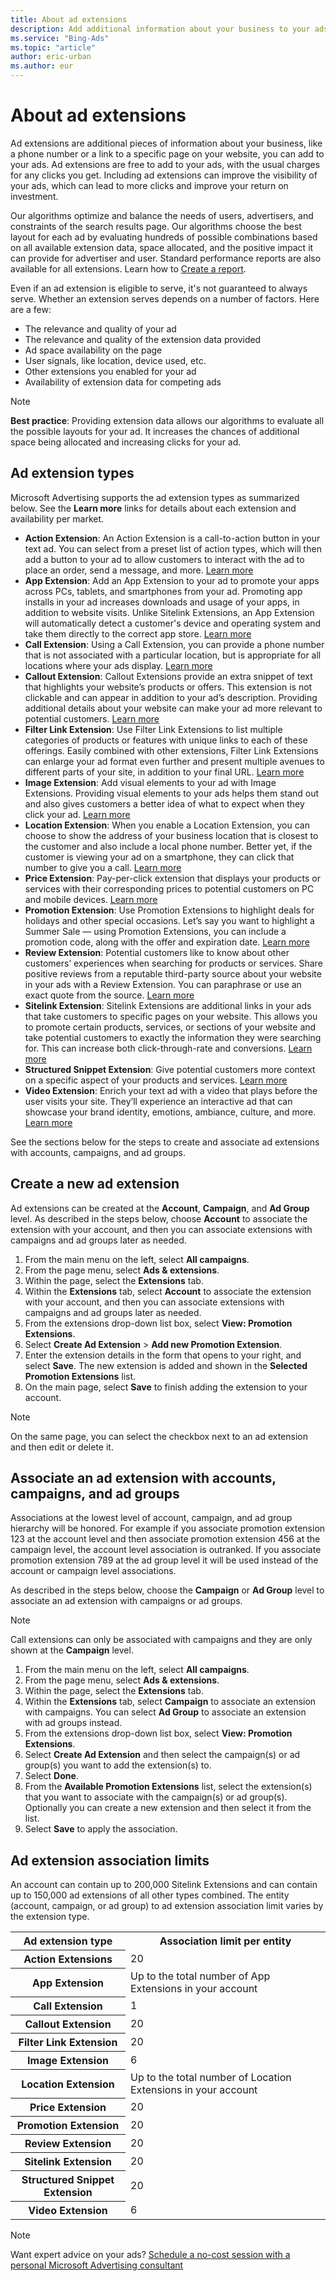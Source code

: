 ```yaml
---
title: About ad extensions
description: Add additional information about your business to your ads with ad extensions.
ms.service: "Bing-Ads"
ms.topic: "article"
author: eric-urban
ms.author: eur
---
```


# About ad extensions

Ad extensions are additional pieces of information about your business, like a phone number or a link to a specific page on your website, you can add to your ads. Ad extensions are free to add to your ads, with the usual charges for any clicks you get. Including ad extensions can improve the visibility of your ads, which can lead to more clicks and improve your return on investment.

Our algorithms optimize and balance the needs of users, advertisers, and constraints of the search results page. Our algorithms choose the best layout for each ad by evaluating hundreds of possible combinations based on all available extension data, space allocated, and the positive impact it can provide for advertiser and user. Standard performance reports are also available for all extensions. Learn how to [Create a report](./hlp_BA_PROC_CreateReport.md).

Even if an ad extension is eligible to serve, it's not guaranteed to always serve. Whether an extension serves depends on a number of factors. Here are a few:

- The relevance and quality of your ad
- The relevance and quality of the extension data provided
- Ad space availability on the page
- User signals, like location, device used, etc.
- Other extensions you enabled for your ad
- Availability of extension data for competing ads

> [!NOTE]
> **Best practice**: Providing extension data allows our algorithms to evaluate all the possible layouts for your ad. It increases the chances of additional space being allocated and increasing clicks for your ad.

## Ad extension types

Microsoft Advertising supports the ad extension types as summarized below. See the **Learn more** links for details about each extension and availability per market.

- **Action Extension**: An Action Extension is a call-to-action button in your text ad. You can select from a preset list of action types, which will then add a button to your ad to allow customers to interact with the ad to place an order, send a message, and more. [Learn more](./hlp_BA_PROC_AddActionExtension.md)
- **App Extension**: Add an App Extension to your ad to promote your apps across PCs, tablets, and smartphones from your ad. Promoting app installs in your ad increases downloads and usage of your apps, in addition to website visits. Unlike Sitelink Extensions, an App Extension will automatically detect a customer's device and operating system and take them directly to the correct app store. [Learn more](./hlp_BA_CONC_AdExtensionAppExtension.md)
- **Call Extension**: Using a Call Extension, you can provide a phone number that is not associated with a particular location, but is appropriate for all locations where your ads display. [Learn more](./hlp_BA_PROC_AddCallExtension.md)
- **Callout Extension**: Callout Extensions provide an extra snippet of text that highlights your website’s products or offers. This extension is not clickable and can appear in addition to your ad’s description. Providing additional details about your website can make your ad more relevant to potential customers. [Learn more](./hlp_BA_PROC_AddCalloutExtension.md)
- **Filter Link Extension**: Use Filter Link Extensions to list multiple categories of products or features with unique links to each of these offerings. Easily combined with other extensions, Filter Link Extensions can enlarge your ad format even further and present multiple avenues to different parts of your site, in addition to your final URL. [Learn more](./hlp_BA_PROC_AddFilterLinkExtension.md)
- **Image Extension**: Add visual elements to your ad with Image Extensions. Providing visual elements to your ads helps them stand out and also gives customers a better idea of what to expect when they click your ad. [Learn more](./hlp_BA_PROC_AddImageExtension.md)
- **Location Extension**: When you enable a Location Extension, you can choose to show the address of your business location that is closest to the customer and also include a local phone number. Better yet, if the customer is viewing your ad on a smartphone, they can click that number to give you a call. [Learn more](./hlp_BA_PROC_AddLocationExtension.md)
- **Price Extension**: Pay-per-click extension that displays your products or services with their corresponding prices to potential customers on PC and mobile devices. [Learn more](./hlp_BA_PROC_AddPriceExtension.md)
- **Promotion Extension**: Use Promotion Extensions to highlight deals for holidays and other special occasions. Let’s say you want to highlight a Summer Sale — using Promotion Extensions, you can include a promotion code, along with the offer and expiration date. [Learn more](./hlp_BA_PROC_AddPromotionExtension.md)
- **Review Extension**: Potential customers like to know about other customers’ experiences when searching for products or services. Share positive reviews from a reputable third-party source about your website in your ads with a Review Extension. You can paraphrase or use an exact quote from the source. [Learn more](./hlp_BA_PROC_AddReviewExtension.md)
- **Sitelink Extension**: Sitelink Extensions are additional links in your ads that take customers to specific pages on your website. This allows you to promote certain products, services, or sections of your website and take potential customers to exactly the information they were searching for. This can increase both click-through-rate and conversions. [Learn more](./hlp_BA_PROC_AddSitelinkExtension.md)
- **Structured Snippet Extension**: Give potential customers more context on a specific aspect of your products and services. [Learn more](./hlp_BA_PROC_AddStructuredSnippetExtension.md)
- **Video Extension**: Enrich your text ad with a video that plays before the user visits your site. They’ll experience an interactive ad that can showcase your brand identity, emotions, ambiance, culture, and more. [Learn more](./hlp_BA_PROC_AddVideoExtension.md)

See the sections below for the steps to create and associate ad extensions with accounts, campaigns, and ad groups.

## Create a new ad extension

Ad extensions can be created at the **Account**, **Campaign**, and **Ad Group** level. As described in the steps below, choose **Account** to associate the extension with your account, and then you can associate extensions with campaigns and ad groups later as needed.

1. From the main menu on the left, select **All campaigns**.
1. From the page menu, select **Ads &amp; extensions**.
1. Within the page, select the **Extensions** tab.
1. Within the **Extensions** tab, select **Account** to associate the extension with your account, and then you can associate extensions with campaigns and ad groups later as needed.
1. From the extensions drop-down list box, select **View: Promotion Extensions**.
1. Select **Create Ad Extension** > **Add new Promotion Extension**.
1. Enter the extension details in the form that opens to your right, and select **Save**. The new extension is added and shown in the **Selected Promotion Extensions** list.
1. On the main page, select **Save** to finish adding the extension to your account.

> [!NOTE]
> On the same page, you can select the checkbox next to an ad extension and then edit or delete it.

## Associate an ad extension with accounts, campaigns, and ad groups

Associations at the lowest level of account, campaign, and ad group hierarchy will be honored. For example if you associate promotion extension 123 at the account level and then associate promotion extension 456 at the campaign level, the account level association is outranked. If you associate promotion extension 789 at the ad group level it will be used instead of the account or campaign level associations.

As described in the steps below, choose the **Campaign** or **Ad Group** level to associate an ad extension with campaigns or ad groups.

> [!NOTE]
> Call extensions can only be associated with campaigns and they are only shown at the **Campaign** level.

1. From the main menu on the left, select **All campaigns**.
1. From the page menu, select **Ads &amp; extensions**.
1. Within the page, select the **Extensions** tab.
1. Within the **Extensions** tab, select **Campaign** to associate an extension with campaigns. You can select **Ad Group** to associate an extension with ad groups instead.
1. From the extensions drop-down list box, select **View: Promotion Extensions**.
1. Select **Create Ad Extension** and then select the campaign(s) or ad group(s) you want to add the extension(s) to.
1. Select **Done**.
1. From the **Available Promotion Extensions** list, select the extension(s) that you want to associate with the campaign(s) or ad group(s). Optionally you can create a new extension and then select it from the list.
1. Select **Save** to apply the association.

## Ad extension association limits

An account can contain up to 200,000 Sitelink Extensions and can contain up to 150,000 ad extensions of all other types combined. The entity (account, campaign, or ad group) to ad extension association limit varies by the extension type.

<table>
  <tr>
    <th scope="col">Ad extension type</th>
    <th scope="col">Association limit per entity</th>
  </tr>
  <tr>
    <th scope="row">Action Extensions</th>
    <td>20</td>
  </tr>
  <tr>
    <th scope="row">App Extension</th>
    <td>Up to the total number of App Extensions in your account</td>
  </tr>
  <tr>
    <th scope="row">Call Extension</th>
    <td>1</td>
  </tr>
  <tr>
    <th scope="row">Callout Extension</th>
    <td>20</td>
  </tr>
  <tr>
    <th scope="row">Filter Link Extension</th>
    <td>20</td>
  </tr>
  <tr>
    <th scope="row">Image Extension</th>
    <td>6</td>
  </tr>
  <tr>
    <th scope="row">Location Extension</th>
    <td>Up to the total number of Location Extensions in your account</td>
  </tr>
  <tr>
    <th scope="row">Price Extension</th>
    <td>20</td>
  </tr>
  <tr>
    <th scope="row">Promotion Extension</th>
    <td>20</td>
  </tr>
  <tr>
    <th scope="row">Review Extension</th>
    <td>20</td>
  </tr>
  <tr>
    <th scope="row">Sitelink Extension</th>
    <td>20</td>
  </tr>
  <tr>
    <th scope="row">Structured Snippet Extension</th>
    <td>20</td>
  </tr>
  <tr>
    <th scope="row">Video Extension</th>
    <td>6</td>
  </tr>
</table>

> [!NOTE]
> Want expert advice on your ads? [Schedule a no-cost session with a personal Microsoft Advertising consultant](https://go.microsoft.com/fwlink?LinkId=837456)


